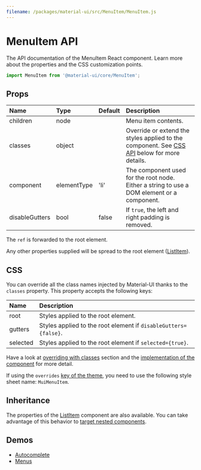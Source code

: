 ```yaml
---
filename: /packages/material-ui/src/MenuItem/MenuItem.js
---
```


<!--- This documentation is automatically generated, do not try to edit it. -->

# MenuItem API

<p class="description">The API documentation of the MenuItem React component. Learn more about the properties and the CSS customization points.</p>

```js
import MenuItem from '@material-ui/core/MenuItem';
```

## Props

| Name                                          | Type                                       | Default                                 | Description                                                                                         |
| :-------------------------------------------- | :----------------------------------------- | :-------------------------------------- | :-------------------------------------------------------------------------------------------------- |
| <span class="prop-name">children</span>       | <span class="prop-type">node</span>        |                                         | Menu item contents.                                                                                 |
| <span class="prop-name">classes</span>        | <span class="prop-type">object</span>      |                                         | Override or extend the styles applied to the component. See [CSS API](#css) below for more details. |
| <span class="prop-name">component</span>      | <span class="prop-type">elementType</span> | <span class="prop-default">'li'</span>  | The component used for the root node. Either a string to use a DOM element or a component.          |
| <span class="prop-name">disableGutters</span> | <span class="prop-type">bool</span>        | <span class="prop-default">false</span> | If `true`, the left and right padding is removed.                                                   |

The `ref` is forwarded to the root element.

Any other properties supplied will be spread to the root element ([ListItem](/api/list-item/)).

## CSS

You can override all the class names injected by Material-UI thanks to the `classes` property.
This property accepts the following keys:

| Name                                    | Description                                                     |
| :-------------------------------------- | :-------------------------------------------------------------- |
| <span class="prop-name">root</span>     | Styles applied to the root element.                             |
| <span class="prop-name">gutters</span>  | Styles applied to the root element if `disableGutters={false}`. |
| <span class="prop-name">selected</span> | Styles applied to the root element if `selected={true}`.        |

Have a look at [overriding with classes](/customization/overrides/#overriding-with-classes) section
and the [implementation of the component](https://github.com/mui-org/material-ui/blob/next/packages/material-ui/src/MenuItem/MenuItem.js)
for more detail.

If using the `overrides` [key of the theme](/customization/themes/#css),
you need to use the following style sheet name: `MuiMenuItem`.

## Inheritance

The properties of the [ListItem](/api/list-item/) component are also available.
You can take advantage of this behavior to [target nested components](/guides/api/#spread).

## Demos

- [Autocomplete](/demos/autocomplete/)
- [Menus](/demos/menus/)
